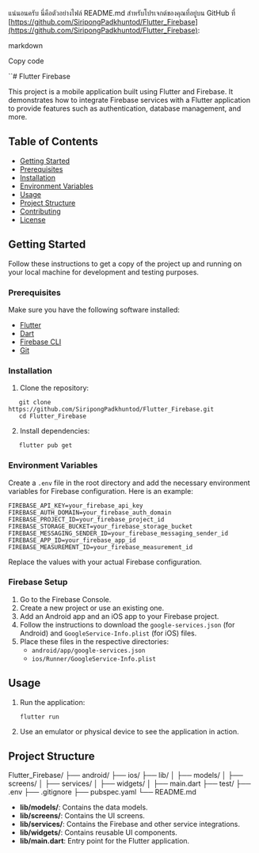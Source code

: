 
แน่นอนครับ นี่คือตัวอย่างไฟล์ README.md สำหรับโปรเจกต์ของคุณที่อยู่บน GitHub ที่ [https://github.com/SiripongPadkhuntod/Flutter_Firebase](https://github.com/SiripongPadkhuntod/Flutter_Firebase):

markdown

Copy code

``# Flutter Firebase

This project is a mobile application built using Flutter and Firebase. It demonstrates how to integrate Firebase services with a Flutter application to provide features such as authentication, database management, and more.

## Table of Contents

- [Getting Started](#getting-started)
- [Prerequisites](#prerequisites)
- [Installation](#installation)
- [Environment Variables](#environment-variables)
- [Usage](#usage)
- [Project Structure](#project-structure)
- [Contributing](#contributing)
- [License](#license)

## Getting Started

Follow these instructions to get a copy of the project up and running on your local machine for development and testing purposes.

### Prerequisites

Make sure you have the following software installed:

- [Flutter](https://flutter.dev/docs/get-started/install)
- [Dart](https://dart.dev/get-dart)
- [Firebase CLI](https://firebase.google.com/docs/cli)
- [Git](https://git-scm.com/)

### Installation

1. Clone the repository:

 ```
    git clone https://github.com/SiripongPadkhuntod/Flutter_Firebase.git
    cd Flutter_Firebase
  ```
2. Install dependencies:

 ```
    flutter pub get
```
### Environment Variables

Create a `.env` file in the root directory and add the necessary environment variables for Firebase configuration. Here is an example:

```
FIREBASE_API_KEY=your_firebase_api_key
FIREBASE_AUTH_DOMAIN=your_firebase_auth_domain
FIREBASE_PROJECT_ID=your_firebase_project_id
FIREBASE_STORAGE_BUCKET=your_firebase_storage_bucket
FIREBASE_MESSAGING_SENDER_ID=your_firebase_messaging_sender_id
FIREBASE_APP_ID=your_firebase_app_id
FIREBASE_MEASUREMENT_ID=your_firebase_measurement_id
```

Replace the values with your actual Firebase configuration.

### Firebase Setup

1.  Go to the Firebase Console.
2.  Create a new project or use an existing one.
3.  Add an Android app and an iOS app to your Firebase project.
4.  Follow the instructions to download the `google-services.json` (for Android) and `GoogleService-Info.plist` (for iOS) files.
5.  Place these files in the respective directories:
    -   `android/app/google-services.json`
    -   `ios/Runner/GoogleService-Info.plist`

## Usage

1.  Run the application:

    `flutter run` 
    
2.  Use an emulator or physical device to see the application in action.
    

## Project Structure

Flutter_Firebase/
├── android/
├── ios/
├── lib/
│   ├── models/
│   ├── screens/
│   ├── services/
│   ├── widgets/
│   ├── main.dart
├── test/
├── .env
├── .gitignore
├── pubspec.yaml
└── README.md


-   **lib/models/**: Contains the data models.
-   **lib/screens/**: Contains the UI screens.
-   **lib/services/**: Contains the Firebase and other service integrations.
-   **lib/widgets/**: Contains reusable UI components.
-   **lib/main.dart**: Entry point for the Flutter application.
